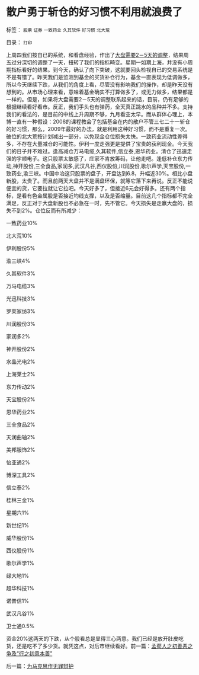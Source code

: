 # 散户勇于斩仓的好习惯不利用就浪费了

标签： `股票` `证券` `一致药业` `久其软件` `好习惯` `北大荒` 

目录： `打印`

上周四我们按自已的系统，和看盘经验，作出了[大盘需要2－5天的调整](../../../2009/9/17/市场需要2-5天的调整周期.md)，结果周五过分深切的调整了一天，扭转了我们的指标畸变。星期一如期上海，并没有小周期指标看好的结果。到今天，确认了向下突破，这就要回头检视自已的交易系统是不是有错了。昨天我们是监测到基金的买货补仓行为，基金一直表现为低调做多，所以今天继续下跌，从我们的角度上看，尽管没有影响我们的操作，却是昨天没有想到的。从市场心理来看，意味着基金确实不打算做多了，或无力做多，结果都是一样的。但是，如果将大盘需要2－5天的调整联系起来的话，目前，仍有足够的根据继续看好看市。反正，我们手头也有弹药，全天真正跳水的品种并不多。支持我们的看法的，是目前的中线上升周期不够，九月看空太早。而从群体心理上，本博一直有一种假设：2008的课程教会了包括基金在内的散户不管三七二十一斩仓的好习惯，那么，2009年最好的办法，就是利用这种好习惯，而不是重复一次。破位的北大荒按计划减出一部分，以免现金仓位损失太快。一致药业流动性差得多，不存在大量减仓的可能性。伊利一度走强更是提供了宝贵的获利现金。今天我们的日子并不难过。逢高减仓万马电缆,久其软件,信立泰,恩华药业。清仓了迅速走强的宇顺电子。这只股票太敏感了，庄家不肯放筹码，让他走吧。逢低补仓东力传动,神开股份,三全食品,家润多,武汉凡谷,西仪股份,川润股份,歌尔声学,天宝股份,一致药业,渝三峡。中国中冶这只股票的盘子，开盘达到6.8，升幅近30%。相比小盘新股，太贵了。而且前两天大盘并不是满盘环保，就等它落下来再说。反正不能说便宜的货，它要拉就让它拉吧。今天好多了，但接近6元会好得多。还有两个指标，是看有色金属股是否接近均线支撑，以及是否缩量。目前这几个指标都不完全满足，反正对于大盘新股也不必急在一时，先不管它。今天损失是走赢大盘的，损失不到2%。仓位反而有所减少：

一致药业10%

北大荒10%

伊利股份5%

渝三峡4%

久其软件3%

万马电缆3%

光迅科技3%

罗莱家纺3%

川润股份3%

家润多2%

神开股份2%

水晶光电2%

上海莱士2%

东力传动2%

天宝股份2%

恩华药业2%

三全食品2%

天润曲轴2%

美邦服饰2%

怡亚通2%

博深工具2%

信立泰2%

桂林三金1%

星期六1%

新世纪1%

威华股份1%

西仪股份1%

歌尔声学1%

绿大地1%

超华科技1%

诺普信1%

武汉凡谷1%

卫士通0.5%

资金20%这两天的下跌，从个股看总是显得三心两意。我们已经是放开肚皮吃货，还是吃不了多少货。就凭这点，对后市继续看好。前一篇：[孟荀人之初善恶之争及“行之初意本善”](../../../2009/9/23/孟荀人之初善恶之争及“行之初意本善”.md)

后一篇：[为马克思作无罪辩护](../../../2009/9/23/为马克思作无罪辩护.md)